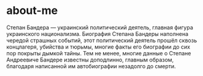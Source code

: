 # about-me
Степан Бандера — украинский политический деятель, главная фигура украинского национализма. Биография Степана Бандеры наполнена чередой страшных событий, этот политический деятель прошёл сквозь концлагеря, убийства и тюрьмы, многие факты его биографии до сих пор покрыты дымкой тайны. Тем не менее, многие данные о Степане Андреевиче Бандере известны доподлинно, главным образом, благодаря написанной им автобиографии незадолго до смерти.